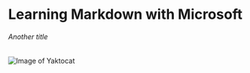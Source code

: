 # Learning Markdown with Microsoft
###### Another title
![Image of Yaktocat](https://octodex.github.com/images/yaktocat.png)
